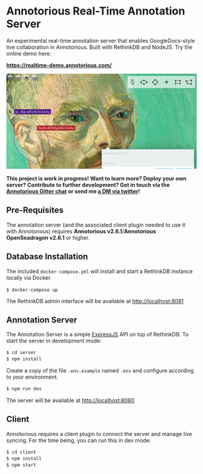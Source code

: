 # Annotorious Real-Time Annotation Server

An experimental real-time annotation server that enables GoogleDocs-style live 
collaboration in Annotorious. Built with RethinkDB and NodeJS. Try the 
online demo here:

__<https://realtime-demo.annotorious.com/>__

![Social preview image](social.jpg)

__This project is work in progress! Want to learn more? Deploy your own server? 
Contribute to further development? Get in touch via the 
[Annotorious Gitter chat](https://gitter.im/recogito/annotorious) or send me
[a DM via twitter](https://twitter.com/aboutgeo)!__

## Pre-Requisites

The annotation server (and the associated client plugin needed to use it with Annotorious) requires
__Annotorious v2.6.1__/__Annotorious OpenSeadragon v2.6.1__ or higher.

## Database Installation

The included `docker-compose.yml` will install and start a RethinkDB instance locally via Docker.

`$ docker-compose up`

The RethinkDB admin interface will be available at <http://localhost:8081> 

## Annotation Server

The Annotation Server is a simple [ExpressJS](http://expressjs.com/) API on top of RethinkDB. 
To start the server in development mode:

```sh
$ cd server
$ npm install
```

Create a copy of the file `.env.example` named `.env` and configure according to your environment.

```sh
$ npm run dev
```

The server will be available at <http://localhost:8080>

## Client

Annotorious requires a client plugin to connect the server and manage live syncing. For the time being, you can run this in dev mode:

```sh
$ cd client
$ npm install
$ npm start
```
